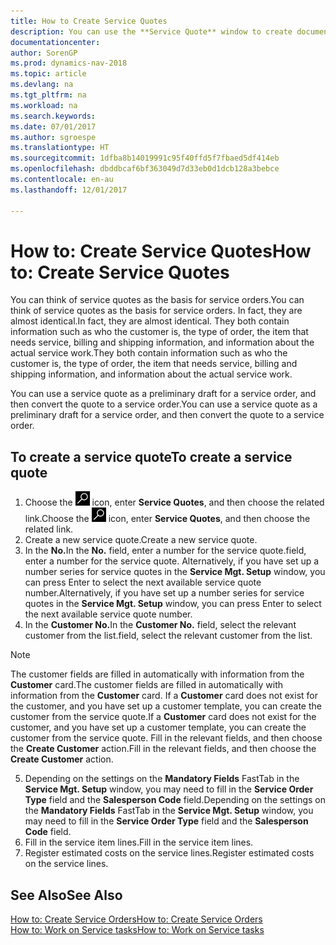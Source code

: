 ```yaml
---
title: How to Create Service Quotes
description: You can use the **Service Quote** window to create documents where you enter information about a service, such as repairs and maintenance, on service items by customer request. You can use a service quote as a preliminary draft for a service order, and then convert the quote to a service order.
documentationcenter: 
author: SorenGP
ms.prod: dynamics-nav-2018
ms.topic: article
ms.devlang: na
ms.tgt_pltfrm: na
ms.workload: na
ms.search.keywords: 
ms.date: 07/01/2017
ms.author: sgroespe
ms.translationtype: HT
ms.sourcegitcommit: 1dfba8b14019991c95f40ffd5f7fbaed5df414eb
ms.openlocfilehash: dbddbcaf6bf363049d7d33eb0d1dcb128a3bebce
ms.contentlocale: en-au
ms.lasthandoff: 12/01/2017

---
```

# <a name="how-to-create-service-quotes"></a><span data-ttu-id="6a372-104">How to: Create Service Quotes</span><span class="sxs-lookup"><span data-stu-id="6a372-104">How to: Create Service Quotes</span></span>
<span data-ttu-id="6a372-105">You can think of service quotes as the basis for service orders.</span><span class="sxs-lookup"><span data-stu-id="6a372-105">You can think of service quotes as the basis for service orders.</span></span> <span data-ttu-id="6a372-106">In fact, they are almost identical.</span><span class="sxs-lookup"><span data-stu-id="6a372-106">In fact, they are almost identical.</span></span> <span data-ttu-id="6a372-107">They both contain information such as who the customer is, the type of order, the item that needs service, billing and shipping information, and information about the actual service work.</span><span class="sxs-lookup"><span data-stu-id="6a372-107">They both contain information such as who the customer is, the type of order, the item that needs service, billing and shipping information, and information about the actual service work.</span></span>
 
<span data-ttu-id="6a372-108">You can use a service quote as a preliminary draft for a service order, and then convert the quote to a service order.</span><span class="sxs-lookup"><span data-stu-id="6a372-108">You can use a service quote as a preliminary draft for a service order, and then convert the quote to a service order.</span></span>  
  
## <a name="to-create-a-service-quote"></a><span data-ttu-id="6a372-109">To create a service quote</span><span class="sxs-lookup"><span data-stu-id="6a372-109">To create a service quote</span></span>  
1. <span data-ttu-id="6a372-110">Choose the ![Search for Page or Report](media/ui-search/search_small.png "Search for Page or Report icon") icon, enter **Service Quotes**, and then choose the related link.</span><span class="sxs-lookup"><span data-stu-id="6a372-110">Choose the ![Search for Page or Report](media/ui-search/search_small.png "Search for Page or Report icon") icon, enter **Service Quotes**, and then choose the related link.</span></span>  
2. <span data-ttu-id="6a372-111">Create a new service quote.</span><span class="sxs-lookup"><span data-stu-id="6a372-111">Create a new service quote.</span></span>  
3. <span data-ttu-id="6a372-112">In the **No.**</span><span class="sxs-lookup"><span data-stu-id="6a372-112">In the **No.**</span></span> <span data-ttu-id="6a372-113">field, enter a number for the service quote.</span><span class="sxs-lookup"><span data-stu-id="6a372-113">field, enter a number for the service quote.</span></span> <span data-ttu-id="6a372-114">Alternatively, if you have set up a number series for service quotes in the **Service Mgt. Setup** window, you can press Enter to select the next available service quote number.</span><span class="sxs-lookup"><span data-stu-id="6a372-114">Alternatively, if you have set up a number series for service quotes in the **Service Mgt. Setup** window, you can press Enter to select the next available service quote number.</span></span>  
4. <span data-ttu-id="6a372-115">In the **Customer No.**</span><span class="sxs-lookup"><span data-stu-id="6a372-115">In the **Customer No.**</span></span>  <span data-ttu-id="6a372-116">field, select the relevant customer from the list.</span><span class="sxs-lookup"><span data-stu-id="6a372-116">field, select the relevant customer from the list.</span></span>  

  > [!Note]  
  >  <span data-ttu-id="6a372-117">The customer fields are filled in automatically with information from the **Customer** card.</span><span class="sxs-lookup"><span data-stu-id="6a372-117">The customer fields are filled in automatically with information from the **Customer** card.</span></span> <span data-ttu-id="6a372-118">If a **Customer** card does not exist for the customer, and you have set up a customer template, you can create the customer from the service quote.</span><span class="sxs-lookup"><span data-stu-id="6a372-118">If a **Customer** card does not exist for the customer, and you have set up a customer template, you can create the customer from the service quote.</span></span> <span data-ttu-id="6a372-119">Fill in the relevant fields, and then choose the **Create Customer** action.</span><span class="sxs-lookup"><span data-stu-id="6a372-119">Fill in the relevant fields, and then choose the **Create Customer** action.</span></span>  
  
5. <span data-ttu-id="6a372-120">Depending on the settings on the **Mandatory Fields** FastTab in the **Service Mgt. Setup** window, you may need to fill in the **Service Order Type** field and the **Salesperson Code** field.</span><span class="sxs-lookup"><span data-stu-id="6a372-120">Depending on the settings on the **Mandatory Fields** FastTab in the **Service Mgt. Setup** window, you may need to fill in the **Service Order Type** field and the **Salesperson Code** field.</span></span>  
6. <span data-ttu-id="6a372-121">Fill in the service item lines.</span><span class="sxs-lookup"><span data-stu-id="6a372-121">Fill in the service item lines.</span></span>  
7. <span data-ttu-id="6a372-122">Register estimated costs on the service lines.</span><span class="sxs-lookup"><span data-stu-id="6a372-122">Register estimated costs on the service lines.</span></span>  
  
## <a name="see-also"></a><span data-ttu-id="6a372-123">See Also</span><span class="sxs-lookup"><span data-stu-id="6a372-123">See Also</span></span>  
[<span data-ttu-id="6a372-124">How to: Create Service Orders</span><span class="sxs-lookup"><span data-stu-id="6a372-124">How to: Create Service Orders</span></span>](service-how-to-create-service-orders.md)  
[<span data-ttu-id="6a372-125">How to: Work on Service tasks</span><span class="sxs-lookup"><span data-stu-id="6a372-125">How to: Work on Service tasks</span></span>](service-how-to-work-on-service-tasks.md)  

 
